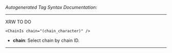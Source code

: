 _Autogenerated Tag Syntax Documentation:_

---
XRW TO DO

```
<ChainIs chain="(chain_character)" />
```

-   **chain**: Select chain by chain ID.

---

